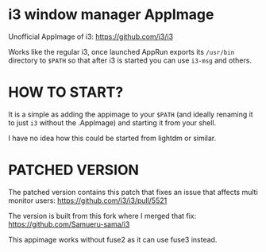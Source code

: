# i3 window manager AppImage

Unofficial AppImage of i3: https://github.com/i3/i3

Works like the regular i3, once launched AppRun exports its `/usr/bin` directory to `$PATH` so that after i3 is started you can use `i3-msg` and others.

# HOW TO START? 

It is a simple as adding the appimage to your `$PATH` (and ideally renaming it to just `i3` without the .AppImage) and starting it from your shell. 

I have no idea how this could be started from lightdm or similar.

# PATCHED VERSION

The patched version contains this patch that fixes an issue that affects multi monitor users: https://github.com/i3/i3/pull/5521

The version is built from this fork where I merged that fix: https://github.com/Samueru-sama/i3

This appimage works without fuse2 as it can use fuse3 instead.
